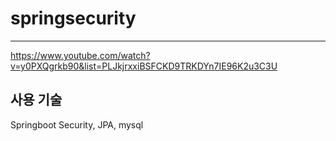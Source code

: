 # springsecurity
---
https://www.youtube.com/watch?v=y0PXQgrkb90&list=PLJkjrxxiBSFCKD9TRKDYn7IE96K2u3C3U

## 사용 기술
Springboot Security, JPA, mysql
